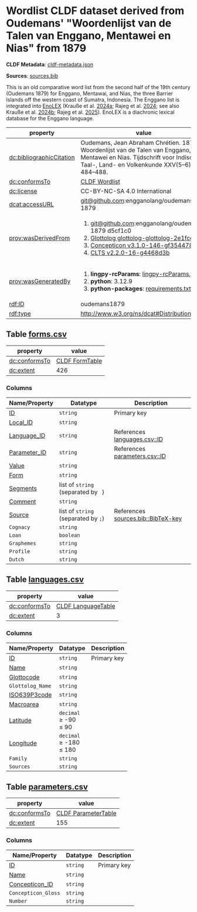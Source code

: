 <a name="ds-cldfmetadatajson"> </a>

# Wordlist CLDF dataset derived from Oudemans' "Woordenlijst van de Talen van Enggano, Mentawei en Nias" from 1879

**CLDF Metadata**: [cldf-metadata.json](./cldf-metadata.json)

**Sources**: [sources.bib](./sources.bib)

This is an old comparative word list from the second half of the 19th century (Oudemans 1879) for Enggano, Mentawai, and Nias, the three Barrier Islands off the western coast of Sumatra, Indonesia. The Enggano list is integrated into [EnoLEX](https://enggano.shinyapps.io/enolex/) (Krauße et al. [2024a](https://doi.org/10.25446/oxford.28282169); Rajeg et al. [2024](https://doi.org/10.25446/oxford.27013864.v1); see also Krauße et al. [2024b](https://doi.org/10.25446/oxford.28295648.v1); Rajeg et al. [2025](https://doi.org/10.25446/oxford.28282946.v1)). EnoLEX is a diachronic lexical database for the Enggano language.

property | value
 --- | ---
[dc:bibliographicCitation](http://purl.org/dc/terms/bibliographicCitation) | Oudemans, Jean Abraham Chrétien. 1879. Woordenlijst van de Talen van Enggano, Mentawei en Nias. Tijdschrift voor Indische Taal-, Land- en Volkenkunde XXV(5–6). 484–488.
[dc:conformsTo](http://purl.org/dc/terms/conformsTo) | [CLDF Wordlist](http://cldf.clld.org/v1.0/terms.rdf#Wordlist)
[dc:license](http://purl.org/dc/terms/license) | CC-BY-NC-SA 4.0 International
[dcat:accessURL](http://www.w3.org/ns/dcat#accessURL) | git@github.com:engganolang/oudemans-1879
[prov:wasDerivedFrom](http://www.w3.org/ns/prov#wasDerivedFrom) | <ol><li><a href="git@github.com:engganolang/oudemans-1879/tree/d5cf1c0">git@github.com:engganolang/oudemans-1879 d5cf1c0</a></li><li><a href="glottolog-glottolog-2e1fce1">Glottolog glottolog-glottolog-2e1fce1</a></li><li><a href="git@github.com:concepticon/concepticon-data/tree/f3544781">Concepticon v3.1.0-146-gf3544781</a></li><li><a href="git@github.com:cldf-clts/clts/tree/4468d3b">CLTS v2.2.0-16-g4468d3b</a></li></ol>
[prov:wasGeneratedBy](http://www.w3.org/ns/prov#wasGeneratedBy) | <ol><li><strong>lingpy-rcParams</strong>: <a href="./lingpy-rcParams.json">lingpy-rcParams.json</a></li><li><strong>python</strong>: 3.12.9</li><li><strong>python-packages</strong>: <a href="./requirements.txt">requirements.txt</a></li></ol>
[rdf:ID](http://www.w3.org/1999/02/22-rdf-syntax-ns#ID) | oudemans1879
[rdf:type](http://www.w3.org/1999/02/22-rdf-syntax-ns#type) | http://www.w3.org/ns/dcat#Distribution


## <a name="table-formscsv"></a>Table [forms.csv](./forms.csv)

property | value
 --- | ---
[dc:conformsTo](http://purl.org/dc/terms/conformsTo) | [CLDF FormTable](http://cldf.clld.org/v1.0/terms.rdf#FormTable)
[dc:extent](http://purl.org/dc/terms/extent) | 426


### Columns

Name/Property | Datatype | Description
 --- | --- | --- 
[ID](http://cldf.clld.org/v1.0/terms.rdf#id) | `string` | Primary key
[Local_ID](http://purl.org/dc/terms/identifier) | `string` | 
[Language_ID](http://cldf.clld.org/v1.0/terms.rdf#languageReference) | `string` | References [languages.csv::ID](#table-languagescsv)
[Parameter_ID](http://cldf.clld.org/v1.0/terms.rdf#parameterReference) | `string` | References [parameters.csv::ID](#table-parameterscsv)
[Value](http://cldf.clld.org/v1.0/terms.rdf#value) | `string` | 
[Form](http://cldf.clld.org/v1.0/terms.rdf#form) | `string` | 
[Segments](http://cldf.clld.org/v1.0/terms.rdf#segments) | list of `string` (separated by ` `) | 
[Comment](http://cldf.clld.org/v1.0/terms.rdf#comment) | `string` | 
[Source](http://cldf.clld.org/v1.0/terms.rdf#source) | list of `string` (separated by `;`) | References [sources.bib::BibTeX-key](./sources.bib)
`Cognacy` | `string` | 
`Loan` | `boolean` | 
`Graphemes` | `string` | 
`Profile` | `string` | 
`Dutch` | `string` | 

## <a name="table-languagescsv"></a>Table [languages.csv](./languages.csv)

property | value
 --- | ---
[dc:conformsTo](http://purl.org/dc/terms/conformsTo) | [CLDF LanguageTable](http://cldf.clld.org/v1.0/terms.rdf#LanguageTable)
[dc:extent](http://purl.org/dc/terms/extent) | 3


### Columns

Name/Property | Datatype | Description
 --- | --- | --- 
[ID](http://cldf.clld.org/v1.0/terms.rdf#id) | `string` | Primary key
[Name](http://cldf.clld.org/v1.0/terms.rdf#name) | `string` | 
[Glottocode](http://cldf.clld.org/v1.0/terms.rdf#glottocode) | `string` | 
`Glottolog_Name` | `string` | 
[ISO639P3code](http://cldf.clld.org/v1.0/terms.rdf#iso639P3code) | `string` | 
[Macroarea](http://cldf.clld.org/v1.0/terms.rdf#macroarea) | `string` | 
[Latitude](http://cldf.clld.org/v1.0/terms.rdf#latitude) | `decimal`<br>&ge; -90<br>&le; 90 | 
[Longitude](http://cldf.clld.org/v1.0/terms.rdf#longitude) | `decimal`<br>&ge; -180<br>&le; 180 | 
`Family` | `string` | 
`Sources` | `string` | 

## <a name="table-parameterscsv"></a>Table [parameters.csv](./parameters.csv)

property | value
 --- | ---
[dc:conformsTo](http://purl.org/dc/terms/conformsTo) | [CLDF ParameterTable](http://cldf.clld.org/v1.0/terms.rdf#ParameterTable)
[dc:extent](http://purl.org/dc/terms/extent) | 155


### Columns

Name/Property | Datatype | Description
 --- | --- | --- 
[ID](http://cldf.clld.org/v1.0/terms.rdf#id) | `string` | Primary key
[Name](http://cldf.clld.org/v1.0/terms.rdf#name) | `string` | 
[Concepticon_ID](http://cldf.clld.org/v1.0/terms.rdf#concepticonReference) | `string` | 
`Concepticon_Gloss` | `string` | 
`Number` | `string` | 

